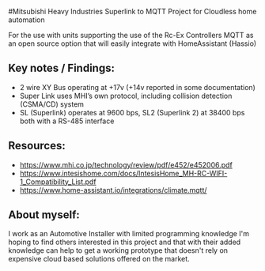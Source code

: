 #Mitsubishi Heavy Industries Superlink to MQTT Project for Cloudless home automation

For the use with units supporting the use of the Rc-Ex Controllers
MQTT as an open source option that will easily integrate with HomeAssistant (Hassio)

Key notes / Findings:
---------
* 2 wire XY Bus operating at +17v (+14v reported in some documentation)
* Super Link uses MHI’s own protocol, including collision detection (CSMA/CD) system
* SL (Superlink) operates at 9600 bps, SL2 (Superlink 2) at 38400 bps both with a RS-485 interface


Resources:
---------
* https://www.mhi.co.jp/technology/review/pdf/e452/e452006.pdf
* https://www.intesishome.com/docs/IntesisHome_MH-RC-WIFI-1_Compatibility_List.pdf  
* https://www.home-assistant.io/integrations/climate.mqtt/



About myself: 
---------

I work as an Automotive Installer with limited programming knowledge 
I'm hoping to find others interested in this project and that with their added 
knowledge can help to get a working prototype that doesn't rely on expensive cloud based solutions offered on the market.
